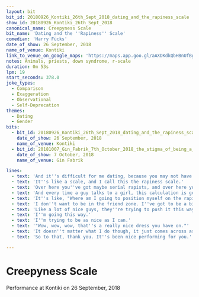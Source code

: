 ```yaml
---
layout: bit
bit_id: 20180926_Kontiki_26th_Sept_2018_dating_and_the_rapiness_scale
show_id: 20180926_Kontiki_26th_Sept_2018
canonical_name: Creepyness Scale
bit_name: 'Dating and the ''Rapiness'' Scale'
comedian: 'Harry Fücks'
date_of_show: 26 September, 2018
name_of_venue: Kontiki
link_to_venue_on_google_maps: 'https://maps.app.goo.gl/aAXDKdkQbHBnUfBg7'
notes: Animals, priests, down syndrome, r-scale
duration: 0m 53s
lpm: 19
start_seconds: 378.0
joke_types:
  - Comparison
  - Exaggeration
  - Observational
  - Self-Deprecation
themes:
  - Dating
  - Gender
bits:
  - bit_id: 20180926_Kontiki_26th_Sept_2018_dating_and_the_rapiness_scale
    date_of_show: 26 September, 2018
    name_of_venue: Kontiki
  - bit_id: 20181007_Gin_Fabrik_7th_October_2018_the_stigma_of_being_a_middleaged_white_man
    date_of_show: 7 October, 2018
    name_of_venue: Gin Fabrik

lines:
  - text: 'And it''s difficult for me dating, because you may not have realized, it''s like a kind of a scale.'
  - text: 'It''s like a scale, and I call this the rapiness scale.'
  - text: 'Over here you''ve got maybe serial rapists, and over here you''ve got the friend zone.'
  - text: 'And every time a guy talks to a girl, this calculation is going on in our heads.'
  - text: 'It''s like, "Where am I going to position myself on the rapiness scale?"'
  - text: 'I don''t want to be in the friend zone. I''ve got to be a bit more edgy than that.'
  - text: 'Like a lot of nice guys, they''re trying to push it this way.'
  - text: 'I''m going this way.'
  - text: 'I''m trying to be as nice as I can.'
  - text: '"Wow, wow, wow, that''s a really nice dress you have on."'
  - text: 'It doesn''t matter what I do though, it just comes across as serial rapist.'
  - text: 'So to that, thank you. It''s been nice performing for you.'

---
```


# Creepyness Scale

Performance at Kontiki on 26 September, 2018
